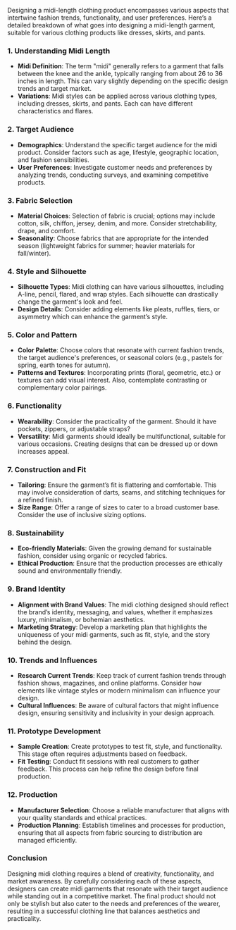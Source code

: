 Designing a midi-length clothing product encompasses various aspects that intertwine fashion trends, functionality, and user preferences. Here’s a detailed breakdown of what goes into designing a midi-length garment, suitable for various clothing products like dresses, skirts, and pants.

### 1. **Understanding Midi Length**
   - **Midi Definition**: The term "midi" generally refers to a garment that falls between the knee and the ankle, typically ranging from about 26 to 36 inches in length. This can vary slightly depending on the specific design trends and target market.
   - **Variations**: Midi styles can be applied across various clothing types, including dresses, skirts, and pants. Each can have different characteristics and flares.

### 2. **Target Audience**
   - **Demographics**: Understand the specific target audience for the midi product. Consider factors such as age, lifestyle, geographic location, and fashion sensibilities.
   - **User Preferences**: Investigate customer needs and preferences by analyzing trends, conducting surveys, and examining competitive products.

### 3. **Fabric Selection**
   - **Material Choices**: Selection of fabric is crucial; options may include cotton, silk, chiffon, jersey, denim, and more. Consider stretchability, drape, and comfort.
   - **Seasonality**: Choose fabrics that are appropriate for the intended season (lightweight fabrics for summer; heavier materials for fall/winter).

### 4. **Style and Silhouette**
   - **Silhouette Types**: Midi clothing can have various silhouettes, including A-line, pencil, flared, and wrap styles. Each silhouette can drastically change the garment's look and feel.
   - **Design Details**: Consider adding elements like pleats, ruffles, tiers, or asymmetry which can enhance the garment’s style.

### 5. **Color and Pattern**
   - **Color Palette**: Choose colors that resonate with current fashion trends, the target audience's preferences, or seasonal colors (e.g., pastels for spring, earth tones for autumn).
   - **Patterns and Textures**: Incorporating prints (floral, geometric, etc.) or textures can add visual interest. Also, contemplate contrasting or complementary color pairings.

### 6. **Functionality**
   - **Wearability**: Consider the practicality of the garment. Should it have pockets, zippers, or adjustable straps? 
   - **Versatility**: Midi garments should ideally be multifunctional, suitable for various occasions. Creating designs that can be dressed up or down increases appeal.

### 7. **Construction and Fit**
   - **Tailoring**: Ensure the garment’s fit is flattering and comfortable. This may involve consideration of darts, seams, and stitching techniques for a refined finish.
   - **Size Range**: Offer a range of sizes to cater to a broad customer base. Consider the use of inclusive sizing options.

### 8. **Sustainability**
   - **Eco-friendly Materials**: Given the growing demand for sustainable fashion, consider using organic or recycled fabrics.
   - **Ethical Production**: Ensure that the production processes are ethically sound and environmentally friendly.

### 9. **Brand Identity**
   - **Alignment with Brand Values**: The midi clothing designed should reflect the brand’s identity, messaging, and values, whether it emphasizes luxury, minimalism, or bohemian aesthetics.
   - **Marketing Strategy**: Develop a marketing plan that highlights the uniqueness of your midi garments, such as fit, style, and the story behind the design.

### 10. **Trends and Influences**
   - **Research Current Trends**: Keep track of current fashion trends through fashion shows, magazines, and online platforms. Consider how elements like vintage styles or modern minimalism can influence your design.
   - **Cultural Influences**: Be aware of cultural factors that might influence design, ensuring sensitivity and inclusivity in your design approach.

### 11. **Prototype Development**
   - **Sample Creation**: Create prototypes to test fit, style, and functionality. This stage often requires adjustments based on feedback.
   - **Fit Testing**: Conduct fit sessions with real customers to gather feedback. This process can help refine the design before final production.

### 12. **Production**
   - **Manufacturer Selection**: Choose a reliable manufacturer that aligns with your quality standards and ethical practices. 
   - **Production Planning**: Establish timelines and processes for production, ensuring that all aspects from fabric sourcing to distribution are managed efficiently.

### Conclusion
Designing midi clothing requires a blend of creativity, functionality, and market awareness. By carefully considering each of these aspects, designers can create midi garments that resonate with their target audience while standing out in a competitive market. The final product should not only be stylish but also cater to the needs and preferences of the wearer, resulting in a successful clothing line that balances aesthetics and practicality.